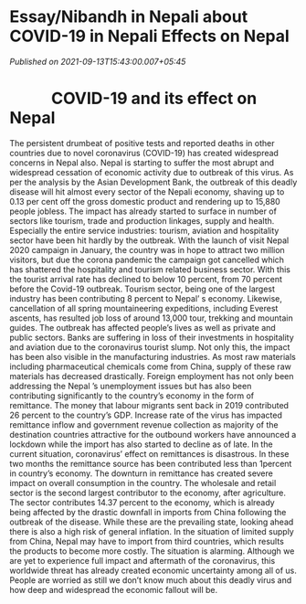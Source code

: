 # Essay/Nibandh in Nepali about COVID-19 in Nepali Effects on Nepal

*Published on 2021-09-13T15:43:00.007+05:45*

<h1 style="text-align: left;"><b>           COVID-19 and its effect on Nepal</b> </h1><div style="text-align: left;">The persistent drumbeat of positive tests and reported deaths in other countries due to
novel coronavirus (COVID-19) has created widespread concerns in Nepal also. Nepal
is starting to suffer the most abrupt and widespread cessation of economic activity due
to outbreak of this virus. As per the analysis by the Asian Development Bank, the
outbreak of this deadly disease will hit almost every sector of the Nepali economy,
shaving up to 0.13 per cent off the gross domestic product and rendering up to 15,880
people jobless.
The impact has already started to surface in number of sectors like tourism, trade and
production linkages, supply and health. Especially the entire service industries:
tourism, aviation and hospitality sector have been hit hardly by the outbreak. With the
launch of visit Nepal 2020 campaign in January, the country was in hope to attract
two million visitors, but due the corona pandemic the campaign got cancelled which
has shattered the hospitality and tourism related business sector. With this the tourist
arrival rate has declined to below 10 percent, from 70 percent before the Covid-19
outbreak. Tourism sector, being one of the largest industry has been contributing 8
percent to Nepal’ s economy. Likewise, cancellation of all spring mountaineering
expeditions, including Everest ascents, has resulted job loss of around 13,000 tour,
trekking and mountain guides. The outbreak has affected people’s lives as well as
private and public sectors. Banks are suffering in loss of their investments in
hospitality and aviation due to the coronavirus tourist slump. Not only this, the impact
has been also visible in the manufacturing industries. As most raw materials including
pharmaceutical chemicals come from China, supply of these raw materials has
decreased drastically.
Foreign employment has not only been addressing the Nepal ’s unemployment issues
but has also been contributing significantly to the country’s economy in the form of
remittance. The money that labour migrants sent back in 2019 contributed 26 percent
to the country’s GDP. Increase rate of the virus has impacted remittance inflow and
government revenue collection as majority of the destination countries attractive for
the outbound workers have announced a lockdown while the import has also started to
decline as of late. In the current situation, coronavirus’ effect on remittances is
disastrous. In these two months the remittance source has been contributed less than
1percent in country’s economy. The downturn in remittance has created severe impact
on overall consumption in the country.
The wholesale and retail sector is the second largest contributor to the economy, after
agriculture. The sector contributes 14.37 percent to the economy, which is already
being affected by the drastic downfall in imports from China following the outbreak
of the disease. While these are the prevailing state, looking ahead there is also a high
risk of general inflation. In the situation of limited supply from China, Nepal may
have to import from third countries, which results the products to become more
costly.
The situation is alarming. Although we are yet to experience full impact and
aftermath of the coronavirus, this worldwide threat has already created economic
uncertainty among all of us. People are worried as still we don’t know much about
this deadly virus and how deep and widespread the economic fallout will be.
</div>